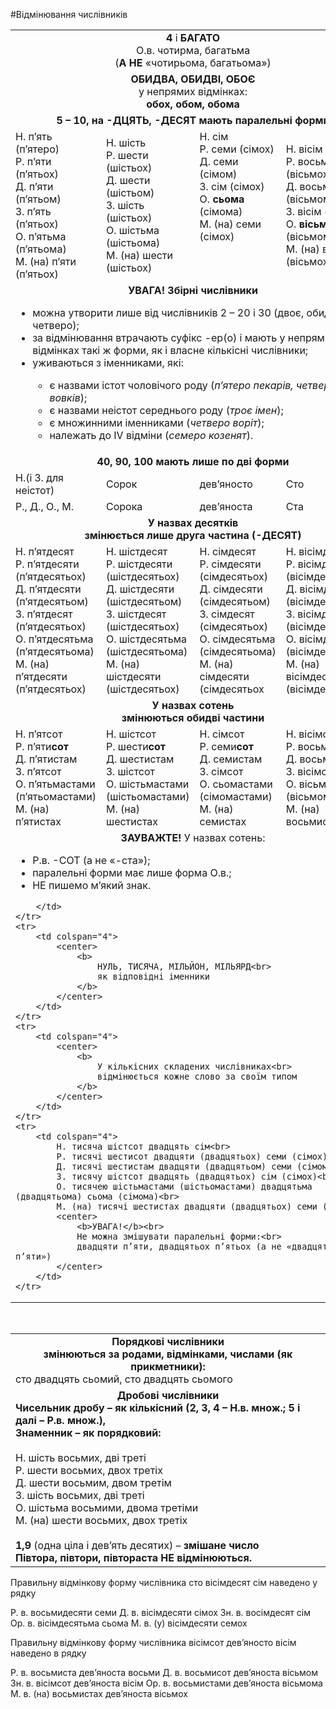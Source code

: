 #Відмінювання числівників

<table>
	<tr>
		<td colspan="4">
			<center>
				<b>4</b> і <b>БАГАТО</b><br>
				О.в. чотирма, багатьма<br>
				(<b>А НЕ</b> «чотирьома, багатьома»)
			</center>
		</td>
	</tr>
	<tr>
		<td colspan="4">
			<center>
				<b>ОБИДВА, ОБИДВІ, ОБОЄ</b><br>
				у непрямих відмінках:<br>
				<b>обох, обом, обома</b>
			</center>
		</td>
	</tr>
	<tr>
		<td colspan="4">
			<center><b>5 – 10, на -ДЦЯТЬ, -ДЕСЯТ мають паралельні форми</b></center>
		</td>
	</tr>
	<tr>
		<td valign="top">
			Н. п’ять (п’ятеро)<br>
			Р. п’яти (п’ятьох)<br>
			Д. п’яти (п’ятьом)<br>
			З. п’ять (п’ятьох)<br>
			О. п’ятьма (п’ятьома)<br>
			М. (на) п’яти (п’ятьох)
		</td>
		<td>
			Н. шість<br>
			Р. шести (шістьох)<br>
			Д. шести (шістьом)<br>
			З. шість (шістьох)<br>
			О. шістьма (шістьома)<br>
			М. (на) шести (шістьох)
		</td>
		<td valign="top">
			Н. сім<br>
			Р. семи (сімох)<br>
			Д. семи (сімом)<br>
			З. сім (сімох)<br>
			О. <b>сьома</b> (сімома)<br>
			М. (на) семи (сімох)
		</td>
		<td>
			Н. вісім<br>
			Р. восьми (вісьмох)<br>
			Д. восьми (вісьмом)<br>
			З. вісім (вісьмох)<br>
			О. <b>вісьма</b> (вісьмома)<br>
			М. (на) восьми (вісьмох)
		</td>
	</tr>
	<tr>
		<td colspan="4">
			<center><b>УВАГА! Збірні числівники</b></center>
			<ul>
				<li>можна утворити лише від числівників 2 – 20 і 30 (двоє, обидва, четверо);</li>
				<li>за відмінювання втрачають суфікс -ер(о) і мають у непрямих відмінках такі ж форми, як і власне кількісні числівники;</li>
				<li>уживаються з іменниками, які:</li>
					<ul>
						<li>є назвами істот чоловічого роду (<i>п’ятеро пекарів, четверо вовків</i>);</li>
						<li>є назвами неістот середнього роду (<i>троє імен</i>);</li>
						<li>є множинними іменниками (<i>четверо воріт</i>);</li>
						<li>належать до IV відміни (<i>семеро козенят</i>).</li>
					</ul>
			</ul>
		</td>
	</tr>
	<tr>
		<td colspan="4"><center><b>
			40, 90, 100 мають лише по дві форми</b></center>
		</td>
	</tr>
	<tr>
		<td>
			Н.(і З. для неістот)
		</td>
		<td>
			Сорок
		</td>
		<td>
			дев’яносто
		</td>
		<td>
			Сто
		</td>
	</tr>
	<tr>
		<td>
			Р., Д., О., М.
		</td>
		<td>
			Сорока
		</td>
		<td>
			дев’яноста
		</td>
		<td>
			Ста
		</td>
	</tr>
	<tr>
		<td colspan="4">
			<center>
				<b>
					У назвах десятків<br>
					змінюється лише друга частина (-ДЕСЯТ)
				</b>
			</center>
		</td>
	</tr>
	<tr>
		<td>
			Н. п’ятдесят<br>
			Р. п’ятдесяти (п’ятдесятьох)<br>
			Д. п’ятдесяти (п’ятдесятьом)<br>
			З. п’ятдесят (п’ятдесятьох)<br>
			О. п’ятдесятьма (п’ятдесятьома)<br>
			М. (на) п’ятдесяти (п’ятдесятьох)
		</td>
		<td>
			Н. шістдесят<br>
			Р. шістдесяти (шістдесятьох)<br>
			Д. шістдесяти (шістдесятьом)<br>
			З. шістдесят (шістдесятьох)<br>
			О. шістдесятьма (шістдесятьома)<br>
			М. (на) шістдесяти (шістдесятьох)<br>
		</td>
		<td>
			Н. сімдесят<br>
			Р. сімдесяти (сімдесятьох)<br>
			Д. сімдесяти (сімдесятьом)<br>
			З. сімдесят (сімдесятьох)<br>
			О. сімдесятьма (сімдесятьома)<br>
			М. (на) сімдесяти (сімдесятьох
		</td>
		<td>
			Н. вісімдесят<br>
			Р. вісімдесяти (вісімдесятьох)<br>
			Д. вісімдесяти (вісімдесятьом)<br>
			З. вісімдесят (вісімдесятьох)<br>
			О. вісімдесятьма (вісімдесятьома)<br>
			М. (на) вісімдесяти (вісімдесятьох)
		</td>
	</tr>
	<tr>
		<td colspan="4">
			<center>
				<b>
					У назвах сотень<br>
					змінюються обидві частини
				</b>
			</center>
		</td>
	</tr>
	<tr>
		<td>
			Н. п’ятсот<br>
			Р. п’яти<b>сот</b><br>
			Д. п’ятистам<br>
			З. п’ятсот<br>
			О. п’ятьмастами (п’ятьомастами)<br>
			М. (на) п’ятистах
		</td>
		<td>
			Н. шістсот<br>
			Р. шести<b>сот</b><br>
			Д. шестистам<br>
			З. шістсот<br>
			О. шістьмастами (шістьомастами)<br>
			М. (на) шестистах
		</td>
		<td>
			Н. сімсот<br>
			Р. семи<b>сот</b><br>
			Д. семистам<br>
			З. сімсот<br>
			О. сьомастами (сімомастами)<br>
			М. (на) семистах
		</td>
		<td>
			Н. вісімсот<br>
			Р. восьми<b>сот</b><br>
			Д. восьмистам<br>
			З. вісімсот<br>
			О. вісьмастами (вісьмомастами)<br>
			М. (на) восьмистах
		</td>
	</tr>
	<tr>
		<td colspan="4">
			<center>
				<b>ЗАУВАЖТЕ!</b> У назвах сотень:
			</center>
				<ul>
					<li>Р.в.  -СОТ (а не «-ста»);</li>
					<li>паралельні форми має лише форма О.в.;</li>
					<li>НЕ пишемо м’який знак.</li>
				</ul>
			
		</td>
	</tr>
	<tr>
		<td colspan="4">
			<center>
				<b>
					НУЛЬ, ТИСЯЧА, МІЛЬЙОН, МІЛЬЯРД<br>
					як відповідні іменники
				</b>
			</center>
		</td>
	</tr>
	<tr>
		<td colspan="4">
			<center>
				<b>
					У кількісних складених числівниках<br>
					відмінюється кожне слово за своїм типом
				</b>
			</center>
		</td>
	</tr>
	<tr>
		<td colspan="4">
			Н. тисяча шістсот двадцять сім<br>
			Р. тисячі шестисот двадцяти (двадцятьох) семи (сімох)<br>
			Д. тисячі шестистам двадцяти (двадцятьом) семи (сімом)<br>
			З. тисячу шістсот двадцять (двадцятьох) сім (сімох)<br>
			О. тисячею шістьмастами (шістьомастами) двадцятьма (двадцятьома) сьома (сімома)<br>
			М. (на) тисячі шестистах двадцяти (двадцятьох) семи (сімох)
			<center>
				<b>УВАГА!</b><br>
				Не можна змішувати паралельні форми:<br>
				двадцяти п’яти, двадцятьох п’ятьох (а не «двадцятьох п’яти»)
			</center>
		</td>
	</tr>
</table>
<br>	
<table>
	<tr>
		<td>
			<center>
				<b>
					Порядкові числівники<br>
					змінюються за родами, відмінками, числами (як прикметники):
			</center>
				</b>
		сто двадцять сьомий, сто двадцять сьомого
		</td>
	</tr>
	<tr>
		<td>
			<center>
				<b>
				Дробові числівники
			</center>
			Чисельник дробу – як кількісний (2, 3, 4 – Н.в. множ.; 5 і далі – Р.в. множ.),<br>
			Знаменник – як порядковий:<br><br>
				</b>
				Н. шість восьмих, дві треті<br>
				Р. шести восьмих, двох третіх<br>
				Д. шести восьмим, двом третім<br>
				З. шість восьмих, дві треті<br>
				О. шістьма восьмими, двома третіми<br>
				М. (на) шести восьмих, двох третіх<br><br>
			<b>1,9</b> (одна ціла і дев’ять десятих) – <b>змішане число</b><br>
			<b>Півтора, півтори, півтораста НЕ відмінюються.</b>
		</td>
	</tr>
</table>

<quiz name="Запитання та завдання">
<question>
        <p>Правильну відмінкову форму числівника сто вісімдесят сім наведено у рядку</p>
        <answer> Р. в. восьмидесяти семи</answer>
        <answer> Д. в. вісімдесяти сімох</answer>
        <answer> Зн. в. восімдесят сім</answer>
        <answer correct> Ор. в. вісімдесятьма сьома</answer>
        <answer> М. в. (у) вісімдесяти семох</answer>
    </question>
    <question>
        <p>Правильну відмінкову форму числівника вісімсот дев’яносто вісім наведено в рядку</p>
        <answer> Р. в. восьмиста дев’яноста восьми</answer>
        <answer> Д. в. восьмисот дев’яноста вісьмом</answer>
        <answer> Зн. в. вісімсот дев’яноста вісім</answer>
        <answer> Ор. в. восьмистами дев’яноста вісьмома</answer>
        <answer correct> М. в. (на) восьмистах дев’яноста вісьмох</answer>
    </question>
</quiz>
